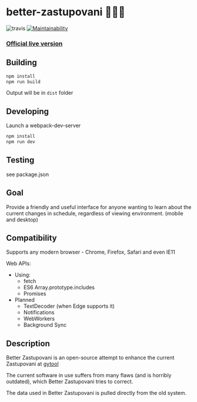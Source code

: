 # better-zastupovani 📆👨‍🏫
![travis](https://api.travis-ci.org/JouzaLoL/better-zastupovani.svg)
[![Maintainability](https://api.codeclimate.com/v1/badges/b43ae628ba7680808cfc/maintainability)](https://codeclimate.com/github/JouzaLoL/better-zastupovani/maintainability)
### [Official live version](https://jouzalol.github.com/better-zastupovani)

## Building
```bash
npm install
npm run build
```

Output will be in `dist` folder

## Developing

Launch a webpack-dev-server
```bash
npm install
npm run dev
```

## Testing
 see package.json

## Goal
Provide a friendly and useful interface for anyone wanting to learn about the current changes in schedule, regardless of viewing environment. (mobile and desktop)

## Compatibility
Supports any modern browser - Chrome, Firefox, Safari and even IE11

Web APIs:
- Using:
	- fetch
	- ES6 Array.prototype.includes
	- Promises
- Planned
	- TextDecoder (when Edge supports it)
	- Notifications
	- WebWorkers
	- Background Sync


## Description

Better Zastupovani is an open-source attempt to enhance the current Zastupovani at [gytool](http://suplovani.gytool.cz)

The current software in use suffers from many flaws (and is horribly outdated), which Better Zastupovani tries to correct.

The data used in Better Zastupovani is pulled directly from the old system.